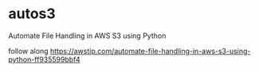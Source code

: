 # autos3
Automate File Handling in AWS S3 using Python

follow along
https://awstip.com/automate-file-handling-in-aws-s3-using-python-ff935599bbf4
